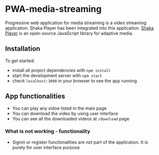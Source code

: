 # PWA-media-streaming
Progressive web application for media streaming is a video streaming application. Shaka Player has been integrated into this application. [Shaka Player](https://github.com/google/shaka-player/) is an open-source JavaScript library for adaptive media.  

## Installation

To get started: 
* install all project dependencies with `npm install`
* start the development server with `npm start`
* check `localhost:3000` in your browser to see the app running

## App functionalities

* You can play any vidoe listed in the main page
* You can download the video by using user interface
* You can see all the downloaded videos at `/download` page

### What is not working - functionality

* Signin or register functionalities are not part of the application. It is purely for user interface purpose


